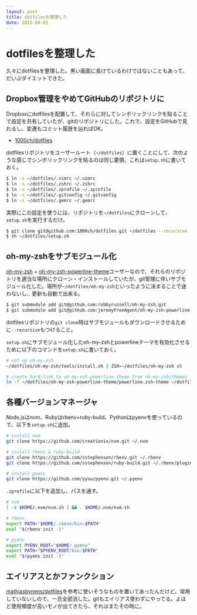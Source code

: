 ```yaml
---
layout: post
title: dotfilesを整理した
date: 2015-04-05
---
```


# dotfilesを整理した

久々にdotfilesを整理した。黒い画面に長けているわけではないこともあって、だいぶダイエットできた。

## Dropbox管理をやめてGitHubのリポジトリに

Dropboxにdotfilesを配置して、それらに対してシンボリックリンクを貼ることで設定を共有していたが、gitのリポジトリにした。これで、設定をGitHubで見れるし、変遷もコミット履歴を辿ればOK。

- [1000ch/dotfiles](https://github.com/1000ch/dotfiles)

dotfilesリポジトリをユーザールート（`~/dotfiles`）に置くことにして、次のような感じでシンボリックリンクを貼るのは同じ要領。これは`setup.sh`に書いておく。

```bash
$ ln -s ~/dotfiles/.vimrc ~/.vimrc
$ ln -s ~/dotfiles/.zshrc ~/.zshrc
$ ln -s ~/dotfiles/.zprofile ~/.zprofile
$ ln -s ~/dotfiles/.gitconfig ~/.gitconfig
$ ln -s ~/dotfiles/.gemrc ~/.gemrc
```

実際にこの設定を使うには、リポジトリを`~/dotfiles`にクローンして、`setup.sh`を実行するだけ。

```bash
$ git clone git@github.com:1000ch/dotfiles.git ~/dotfiles --recursive
$ sh ~/dotfiles/setup.sh
```

## oh-my-zshをサブモジュール化

[oh-my-zsh](http://github.com/robbyrussell/oh-my-zsh) + [oh-my-zsh-powerline-theme](http://github.com/jeremyFreeAgent/oh-my-zsh-powerline-theme)ユーザーなので、それらのリポジトリを適当な場所にクローン・インストールしていたが、git管理に伴いサブモジュール化した。場所が`~/dotfiles/oh-my-zsh`といったように決まることで迷わないし、更新も自動で出来る。

```bash
$ git submodule add git@github.com:robbyrussell/oh-my-zsh.git
$ git submodule add git@github.com:jeremyFreeAgent/oh-my-zsh-powerline-theme.git
```

dotfilesリポジトリの`git clone`時はサブモジュールもダウンロードさせるために`--recursive`もつけること。

`setup.sh`にサブモジュール化したoh-my-zshとpowerlineテーマを有効化させるために以下のコマンドを`setup.sh`に書いておく。

```bash
# set up oh-my-zsh
~/dotfiles/oh-my-zsh/tools/install.sh | ZSH=~/dotfiles/oh-my-zsh sh

# create hard-link to oh-my-zsh-powerline-theme from oh-my-zsh/themes
ln -f ~/dotfiles/oh-my-zsh-powerline-theme/powerline.zsh-theme ~/dotfiles/oh-my-zsh/themes/powerline.zsh-theme
```

## 各種バージョンマネージャ

Node.jsはnvm、Rubyはrbenv+ruby-build、Pythonはpyenvを使っているので、以下を`setup.sh`に追加。

```bash
# install nvm
git clone https://github.com/creationix/nvm.git ~/.nvm

# install rbenv & ruby-build
git clone https://github.com/sstephenson/rbenv.git ~/.rbenv
git clone https://github.com/sstephenson/ruby-build.git ~/.rbenv/plugins/ruby-build

# install peenv
git clone https://github.com/yyuu/pyenv.git ~/.pyenv
```

`.zprofile`に以下を追加し、パスを通す。

```sh
# nvm
[ -s $HOME/.nvm/nvm.sh ] && . $HOME/.nvm/nvm.sh

# rbenv
export PATH="$HOME/.rbenv/bin:$PATH"
eval "$(rbenv init -)"

# pyenv
export PYENV_ROOT="$HOME/.pyenv"
export PATH="$PYENV_ROOT/bin:$PATH"
eval "$(pyenv init -)"
```

## エイリアスとかファンクション

[mathiasbynens/dotfiles](https://github.com/mathiasbynens/dotfiles)を参考に使いそうなものを置いてあったんだけど、常用していないしので、一旦全部消した。gitもエイリアス使わずにやってる。よほど使用頻度が高いモノが出てきたら、それはまたその時に。